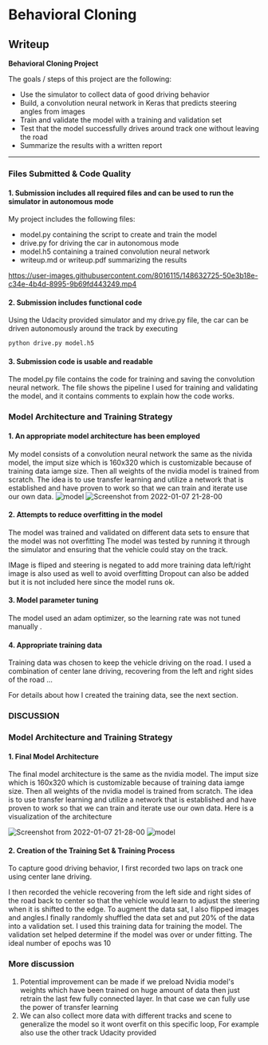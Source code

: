 # **Behavioral Cloning** 

## Writeup

**Behavioral Cloning Project**

The goals / steps of this project are the following:
* Use the simulator to collect data of good driving behavior
* Build, a convolution neural network in Keras that predicts steering angles from images
* Train and validate the model with a training and validation set
* Test that the model successfully drives around track one without leaving the road
* Summarize the results with a written report
 

---
### Files Submitted & Code Quality

#### 1. Submission includes all required files and can be used to run the simulator in autonomous mode

My project includes the following files:
* model.py containing the script to create and train the model
* drive.py for driving the car in autonomous mode
* model.h5 containing a trained convolution neural network 
* writeup.md or writeup.pdf summarizing the results


https://user-images.githubusercontent.com/8016115/148632725-50e3b18e-c34e-4b4d-8995-9b69fd443249.mp4


#### 2. Submission includes functional code
Using the Udacity provided simulator and my drive.py file, the car can be driven autonomously around the track by executing 
```sh
python drive.py model.h5
```

#### 3. Submission code is usable and readable

The model.py file contains the code for training and saving the convolution neural network. The file shows the pipeline I used for training and validating the model, and it contains comments to explain how the code works.

### Model Architecture and Training Strategy

#### 1. An appropriate model architecture has been employed

My model consists of a convolution neural network the same as the nivida model, the imput size which is 160x320 which is customizable because of training data iamge size. Then all weights of the nvidia model is trained from scratch. The idea is to use transfer learning and utilize a network that is established and have proven to work so that we can train and iterate use our own data. 
![model](https://user-images.githubusercontent.com/8016115/148671689-75e0c4fc-401f-44a8-877b-3a9d5eb36468.png)
![Screenshot from 2022-01-07 21-28-00](https://user-images.githubusercontent.com/8016115/148632741-d4bf02ab-9ba9-49e5-b48e-01827e85a767.png)
#### 2. Attempts to reduce overfitting in the model


The model was trained and validated on different data sets to ensure that the model was not overfitting  The model was tested by running it through the simulator and ensuring that the vehicle could stay on the track.

IMage is fliped and steering is negated to add more training data 
left/right image is also used as well to avoid overfitting 
Dropout can also be added but it is not included here since the model runs ok.

#### 3. Model parameter tuning

The model used an adam optimizer, so the learning rate was not tuned manually .

#### 4. Appropriate training data

Training data was chosen to keep the vehicle driving on the road. I used a combination of center lane driving, recovering from the left and right sides of the road ... 

For details about how I created the training data, see the next section. 

### DISCUSSION 
### Model Architecture and Training Strategy

#### 1. Final Model Architecture


The final model architecture is the same as the nvidia model. The imput size which is 160x320 which is customizable because of training data iamge size. Then all weights of the nvidia model is trained from scratch. The idea is to use transfer learning and utilize a network that is established and have proven to work so that we can train and iterate use our own data. 
Here is a visualization of the architecture 

![Screenshot from 2022-01-07 21-28-00](https://user-images.githubusercontent.com/8016115/148632741-d4bf02ab-9ba9-49e5-b48e-01827e85a767.png)
![model](https://user-images.githubusercontent.com/8016115/148671689-75e0c4fc-401f-44a8-877b-3a9d5eb36468.png)

#### 2. Creation of the Training Set & Training Process

To capture good driving behavior, I first recorded two laps on track one using center lane driving. 

I then recorded the vehicle recovering from the left side and right sides of the road back to center so that the vehicle would learn to adjust the steering when it is shifted to the edge. To augment the data sat, I also flipped images and angles.I finally randomly shuffled the data set and put 20% of the data into a validation set. 
I used this training data for training the model. The validation set helped determine if the model was over or under fitting. The ideal number of epochs was 10



### More discussion
1. Potential improvement can be made if we preload Nvidia model's weights which have been trained on huge amount of data then just retrain the last few fully connected layer. In that case we can fully use the power of transfer learning
2. We can also collect more data with different tracks and scene to generalize the model so it wont overfit on this specific loop, For example also use the other track Udacity provided
